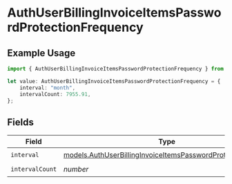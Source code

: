 # AuthUserBillingInvoiceItemsPasswordProtectionFrequency

## Example Usage

```typescript
import { AuthUserBillingInvoiceItemsPasswordProtectionFrequency } from "@simplesagar/vercel/models/authuser.js";

let value: AuthUserBillingInvoiceItemsPasswordProtectionFrequency = {
    interval: "month",
    intervalCount: 7955.91,
};
```

## Fields

| Field                                                                                                                              | Type                                                                                                                               | Required                                                                                                                           | Description                                                                                                                        |
| ---------------------------------------------------------------------------------------------------------------------------------- | ---------------------------------------------------------------------------------------------------------------------------------- | ---------------------------------------------------------------------------------------------------------------------------------- | ---------------------------------------------------------------------------------------------------------------------------------- |
| `interval`                                                                                                                         | [models.AuthUserBillingInvoiceItemsPasswordProtectionInterval](../models/authuserbillinginvoiceitemspasswordprotectioninterval.md) | :heavy_check_mark:                                                                                                                 | N/A                                                                                                                                |
| `intervalCount`                                                                                                                    | *number*                                                                                                                           | :heavy_check_mark:                                                                                                                 | N/A                                                                                                                                |